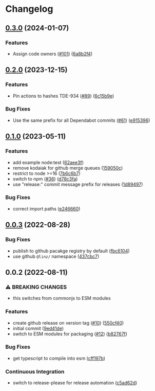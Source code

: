 # Changelog

## [0.3.0](https://github.com/linz/template-javascript-hello-world/compare/v0.2.0...v0.3.0) (2024-01-07)


### Features

* Assign code owners ([#101](https://github.com/linz/template-javascript-hello-world/issues/101)) ([6a8b2f4](https://github.com/linz/template-javascript-hello-world/commit/6a8b2f4bf478b461f022e17e329dac5cf48d16ff))

## [0.2.0](https://github.com/linz/template-javascript-hello-world/compare/v0.1.0...v0.2.0) (2023-12-15)


### Features

* Pin actions to hashes TDE-934 ([#89](https://github.com/linz/template-javascript-hello-world/issues/89)) ([6c15b9e](https://github.com/linz/template-javascript-hello-world/commit/6c15b9e4da2e90cd096e835893f3e1157e3c3b7d))


### Bug Fixes

* Use the same prefix for all Dependabot commits ([#61](https://github.com/linz/template-javascript-hello-world/issues/61)) ([e915396](https://github.com/linz/template-javascript-hello-world/commit/e915396c686cdaa98bdcc3d01dad412a1bcdbc71))

## [0.1.0](https://github.com/linz/template-javascript-hello-world/compare/v0.0.3...v0.1.0) (2023-05-11)


### Features

* add example node:test ([62aee3f](https://github.com/linz/template-javascript-hello-world/commit/62aee3f5c8b7ae45957422c50c90b5d5975dd371))
* remove kodaiak for github merge queues ([159050c](https://github.com/linz/template-javascript-hello-world/commit/159050c99e8c033fcc23cba6ce478345aeeeacae))
* restrict to node &gt;=16 ([7b6c6b7](https://github.com/linz/template-javascript-hello-world/commit/7b6c6b7ad9901a0f83eb75a25b4d95d9a375d3dc))
* switch to npm ([#36](https://github.com/linz/template-javascript-hello-world/issues/36)) ([d78c3fa](https://github.com/linz/template-javascript-hello-world/commit/d78c3fa69f62e5eb99701c628fc7adaa599a04a6))
* use "release:" commit message prefix for releases ([1d89497](https://github.com/linz/template-javascript-hello-world/commit/1d894970c03ec34494b27180097734746aec7f27))


### Bug Fixes

* correct import paths ([e246660](https://github.com/linz/template-javascript-hello-world/commit/e246660f95846a5a1a4197736c2987a92ba185c9))

## [0.0.3](https://github.com/linz/template-javascript-hello-world/compare/v0.0.2...v0.0.3) (2022-08-28)

### Bug Fixes

- publish to github pacakge registry by default ([fbc6104](https://github.com/linz/template-javascript-hello-world/commit/fbc6104a098c703c5ff15126912315a34914ea20))
- use github `@linz/` namespace ([437cbc7](https://github.com/linz/template-javascript-hello-world/commit/437cbc785b38effbc43ee365f6c1046657b49d12))

## 0.0.2 (2022-08-11)

### ⚠ BREAKING CHANGES

- this switches from commonjs to ESM modules

### Features

- create github release on version tag ([#10](https://github.com/linz/template-javascript-hello-world/issues/10)) ([550cf40](https://github.com/linz/template-javascript-hello-world/commit/550cf406918c06faac6bf7b2e57500f5f4be621a))
- initial commit ([9ed41de](https://github.com/linz/template-javascript-hello-world/commit/9ed41de00ea3cf08eda07563bc444c124fb6814c))
- switch to ESM modules for packaging ([#12](https://github.com/linz/template-javascript-hello-world/issues/12)) ([b82767f](https://github.com/linz/template-javascript-hello-world/commit/b82767fa973324a23f9f6eb692147f603ea6a0cc))

### Bug Fixes

- get typescript to compile into esm ([cff197b](https://github.com/linz/template-javascript-hello-world/commit/cff197be277a9f13277f10276cc93d1a6835328e))

### Continuous Integration

- switch to release-please for release automation ([c5ad62d](https://github.com/linz/template-javascript-hello-world/commit/c5ad62d7fc96a198618bebb716702c56758e9824))
